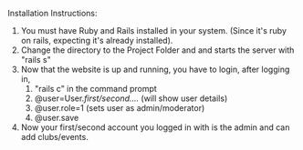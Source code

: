 Installation Instructions:
1. You must have Ruby and Rails installed in your system. (Since it's ruby on rails, expecting it's already installed).
2. Change the directory to the Project Folder and and starts the server with "rails s"
3. Now that the website is up and running, you have to login, after logging in,
    1. "rails c" in the command prompt
    2. @user=User.*first/second....* (will show user details) 
    3. @user.role=1 (sets user as admin/moderator) 
    4. @user.save
4. Now your first/second account you logged in with is the admin and can add clubs/events.
    
